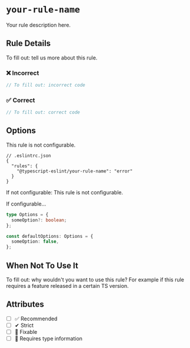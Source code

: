 # `your-rule-name`

Your rule description here.

## Rule Details

To fill out: tell us more about this rule.

<!--tabs-->

### ❌ Incorrect

```ts
// To fill out: incorrect code
```

### ✅ Correct

```ts
// To fill out: correct code
```

## Options

This rule is not configurable.

```jsonc
// .eslintrc.json
{
  "rules": {
    "@typescript-eslint/your-rule-name": "error"
  }
}
```

If not configurable: This rule is not configurable.

If configurable...

```ts
type Options = {
  someOption?: boolean;
};

const defaultOptions: Options = {
  someOption: false,
};
```

## When Not To Use It

To fill out: why wouldn't you want to use this rule?
For example if this rule requires a feature released in a certain TS version.

## Attributes

- [ ] ✅ Recommended
- [ ] ✔ Strict
- [ ] 🔧 Fixable
- [ ] 💭 Requires type information
